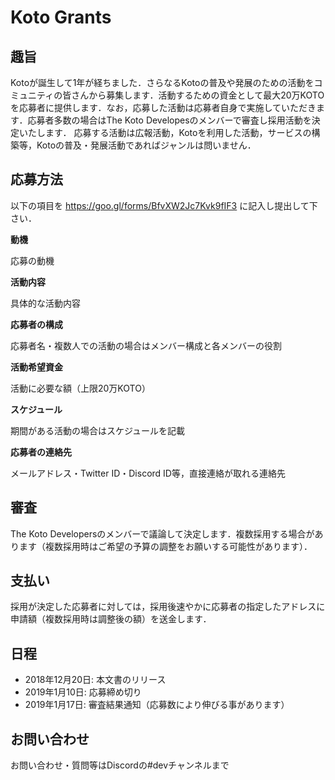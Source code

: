 # Koto Grants

## 趣旨

Kotoが誕生して1年が経ちました．さらなるKotoの普及や発展のための活動をコミュニティの皆さんから募集します．活動するための資金として最大20万KOTOを応募者に提供します．なお，応募した活動は応募者自身で実施していただきます．応募者多数の場合はThe Koto Developesのメンバーで審査し採用活動を決定いたします．
応募する活動は広報活動，Kotoを利用した活動，サービスの構築等，Kotoの普及・発展活動であればジャンルは問いません．

## 応募方法

以下の項目を
<https://goo.gl/forms/BfvXW2Jc7Kvk9fIF3>
に記入し提出して下さい．

**動機**

応募の動機

**活動内容**

具体的な活動内容

**応募者の構成**

応募者名・複数人での活動の場合はメンバー構成と各メンバーの役割

**活動希望資金**

活動に必要な額（上限20万KOTO）

**スケジュール**

期間がある活動の場合はスケジュールを記載

**応募者の連絡先**

メールアドレス・Twitter ID・Discord ID等，直接連絡が取れる連絡先

## 審査

The Koto Developersのメンバーで議論して決定します．複数採用する場合があります（複数採用時はご希望の予算の調整をお願いする可能性があります）．

## 支払い

採用が決定した応募者に対しては，採用後速やかに応募者の指定したアドレスに申請額（複数採用時は調整後の額）を送金します．


## 日程

* 2018年12月20日: 本文書のリリース
* 2019年1月10日: 応募締め切り
* 2019年1月17日: 審査結果通知（応募数により伸びる事があります）

## お問い合わせ

お問い合わせ・質問等はDiscordの#devチャンネルまで
